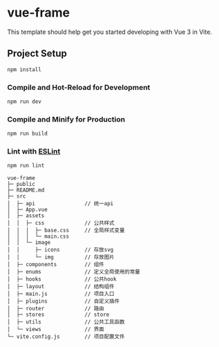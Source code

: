 # vue-frame

This template should help get you started developing with Vue 3 in Vite.


## Project Setup

```sh
npm install
```

### Compile and Hot-Reload for Development

```sh
npm run dev
```

### Compile and Minify for Production

```sh
npm run build
```

### Lint with [ESLint](https://eslint.org/)

```sh
npm run lint
```

```
vue-frame
├─ public
├─ README.md
├─ src
│  ├─ api				 // 统一api
│  ├─ App.vue	
│  ├─ assets
│  │  ├─ css		     // 公共样式
│  │  │  ├─ base.css     // 全局样式变量
│  │  │  └─ main.css  
│  │  └─ image
│  │     ├─ icons        // 存放svg
│  │     └─ img	   		 // 存放图片
│  ├─ components         // 组件
│  ├─ enums              // 定义全局使用的常量
│  ├─ hooks				 // 公共hook
│  ├─ layout			 // 结构组件
│  ├─ main.js 			 // 项目入口
│  ├─ plugins			 // 自定义插件
│  ├─ router             // 路由
│  ├─ stores			 // store
│  ├─ utils				 // 公共工具函数
│  └─ views				 // 界面
└─ vite.config.js		 // 项目配置文件
```